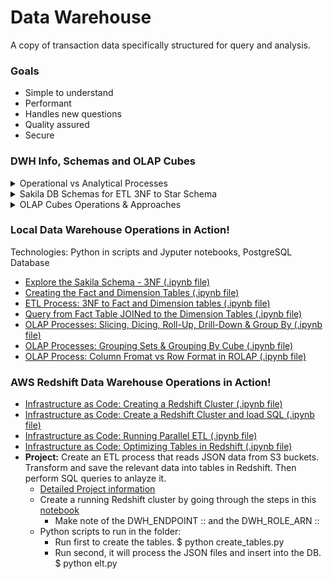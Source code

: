 # Data Warehouse

A copy of transaction data specifically structured for query and analysis.

### Goals

- Simple to understand
- Performant
- Handles new questions
- Quality assured
- Secure

### DWH Info, Schemas and OLAP Cubes

<details>
 <summary>Operational vs Analytical Processes</summary>

**Operational:**

- Make it work,
- For customers, staff, delivery

**Analytical:**

- Whats going on?
- For HR, marketing, management

</details>

<details>
  <summary>Sakila DB Schemas for ETL 3NF to Star Schema</summary>

<span><img src="./data/SakilaSchema.png" width="400"></span>
<span><img src="./data/TargetStarSchema.png" width="300"></span>

</details>

<details>
  <summary>OLAP Cubes Operations & Approaches</summary>

Common operations to perform: slice, dice, rollup and drill down query optimization.

- **Roll-up:** Sum up some data
- **Drill-Down:** Decompose data into smaller sets
- **Slice:** Reducing N dimensions to N-1 by restricting one dimension
- **Dice:** Same dimensions but computing a sub-cube by restricting some values
  Two approaches to OLAP Cubes Technology
  #1. **MOLAP** Pre-aggregate the OLAP cubes and save them on a special purpose non-relational database.
  #2. **ROLAP** Compute OLAP cubes on the fly from existing relational databases where the dimensional model is.

</details>

### Local Data Warehouse Operations in Action!

Technologies: Python in scripts and Jyputer notebooks, PostgreSQL Database

- [Explore the Sakila Schema - 3NF (.ipynb file)](./1.0-3NF_SchemaExploration.ipynb)
- [Creating the Fact and Dimension Tables (.ipynb file)](./1.1-3NF_CreatingFactDimensionTables.ipynb)
- [ETL Process: 3NF to Fact and Dimension tables (.ipynb file)](./1.2-ETL3NFToFactDimensionTables.ipynb)
- [Query from Fact Table JOINed to the Dimension Tables (.ipynb file)](./1.3-ComputFromFactDimensionTables.ipynb)
- [OLAP Processes: Slicing, Dicing, Roll-Up, Drill-Down & Group By (.ipynb file)](./1.4-OLAP_SlicingDicingRollupDrillDownGroupBy.ipynb)
- [ OLAP Processes: Grouping Sets & Grouping By Cube (.ipynb file)](./1.5-OLAP_GroupingSets-GroupByCube.ipynb)
- [OLAP Process: Column Fromat vs Row Format in ROLAP (.ipynb file)](./1.6-OLAP_ColumnFormatInROLAP.ipynb)

### AWS Redshift Data Warehouse Operations in Action!

- [Infrastructure as Code: Creating a Redshift Cluster (.ipynb file)](./2.0-IaC_Redshift.ipynb)
- [Infrastructure as Code: Create a Redshift Cluster and load SQL (.ipynb file)](./2.1-IaC_Implementation.ipynb)
- [Infrastructure as Code: Running Parallel ETL (.ipynb file)](./2.2-IaC_ParallelETL.ipynb)
- [Infrastructure as Code: Optimizing Tables in Redshift (.ipynb file)](./2.3-IaC_OptimizeRedshiftTables.ipynb)
- **Project:** Create an ETL process that reads JSON data from S3 buckets. Transform and save the relevant data into tables in Redshift. Then perform SQL queries to anlayze it.
  - [Detailed Project information](./ProjectFolder)
  - Create a running Redshift cluster by going through the steps in this [notebook](./2.0-IaC_Redshift.ipynb)
    - Make note of the DWH_ENDPOINT :: and the DWH_ROLE_ARN ::
  - Python scripts to run in the folder:
    - Run first to create the tables.
      $ python create_tables.py
    - Run second, it will process the JSON files and insert into the DB.
      $ python elt.py
